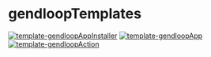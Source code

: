 # gendloopTemplates

[![template-gendloopAppInstaller](https://img.shields.io/static/v1?label=Templates&message=template-gendloopAppInstaller&color=blue)](https://github.com/gendloop/template-gendloopAppInstaller/tree/main) 
[![template-gendloopApp](https://img.shields.io/static/v1?label=Templates&message=template-gendloopApp&color=blue)](https://github.com/gendloop/template-gendloopApp/tree/main) 
[![template-gendloopAction](https://img.shields.io/static/v1?label=Templates&message=template-gendloopAction&color=blue)](https://github.com/gendloop/template-gendloopAction/tree/main) 


